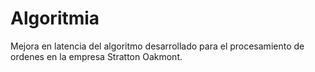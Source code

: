 # Algoritmia
Mejora en latencia del algoritmo desarrollado para el procesamiento de ordenes en la empresa Stratton Oakmont.
